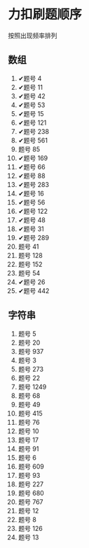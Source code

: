 # 力扣刷题顺序

按照出现频率排列

## 数组

1. ✔题号 4
2. ✔题号 11
3. ✔题号 42
4. ✔题号 53
5. ✔题号 15
6. ✔题号 121
7. ✔题号 238
8. ✔题号 561
9. 题号 85
10. ✔题号 169
11. ✔题号 66
12. ✔题号 88
13. ✔题号 283
14. ✔题号 16
15. ✔题号 56
16. ✔题号 122
17. ✔题号 48
18. ✔题号 31
19. ✔题号 289
20. 题号 41
21. 题号 128
22. 题号 152
23. 题号 54
24. ✔题号 26
25. ✔题号 442



## 字符串

1. 题号 5
2. 题号 20
3. 题号 937
4. 题号 3
5. 题号 273
6. 题号 22
7. 题号 1249
8. 题号 68
9. 题号 49
10. 题号 415
11. 题号 76
12. 题号 10
13. 题号 17
14. 题号 91
15. 题号 6
16. 题号 609
17. 题号 93
18. 题号 227
19. 题号 680
20. 题号 767
21. 题号 12
22. 题号 8
23. 题号 126
24. 题号 13

